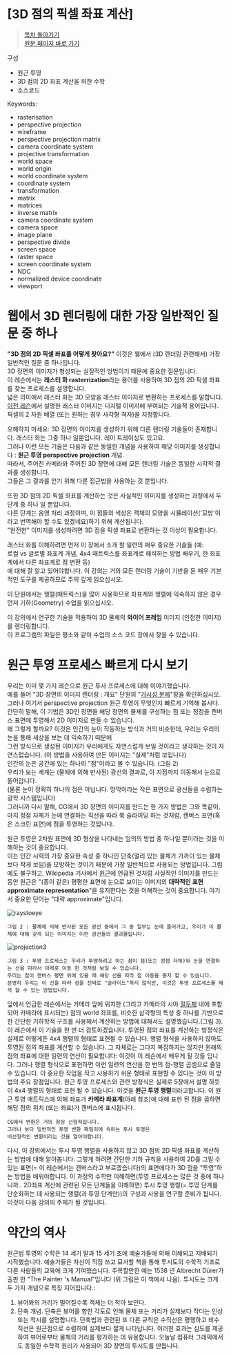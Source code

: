 # [3D 점의 픽셀 좌표 계산]

>[목차 돌아가기](rt-목차)<br>
>[원문 페이지 바로 가기](https://www.scratchapixel.com/lessons/3d-basic-rendering/computing-pixel-coordinates-of-3d-point)

구성
- 원근 투영
- 3D 점의 2D 좌표 계산을 위한 수학
- 소스코드

Keywords:
- rasterisation
- perspective projection
- wireframe
- perspective projection matrix
- camera coordinate system
- projective transformation
- world space
- world origin
- world coordinate system
- coordinate system
- transformation
- matrix
- matrices
- inverse matrix
- camera coordinate system
- camera space
- image plane
- perspective divide
- screen space
- raster space
- screen coordinate system
- NDC
- normalized device coordinate
- viewport

# 웹에서 3D 렌더링에 대한 가장 일반적인 질문 중 하나

**"3D 점의 2D 픽셀 좌표를 어떻게 찾아요?"** 이것은 웹에서 (3D 렌더링 관련해서) 가장 일반적인 질문 중 하나입니다.<br>
3D 장면의 이미지가 형성되는 실질적인 방법이기 때문에 중요한 질문입니다.<br>
이 레슨에서는 **래스터 화 rasterrization**라는 용어를 사용하여 3D 점의 2D 픽셀 좌표를 찾는 프로세스를 설명합니다.<br>
넓은 의미에서 래스터 화는 3D 모양을 래스터 이미지로 변환하는 프로세스를 말합니다.<br>
[이전 레슨](https://www.scratchapixel.com/lessons/3d-basic-rendering/rendering-3d-scene-overview)에서 설명한 래스터 이미지는 디지털 이미지에 부여되는 기술적 용어입니다.<br>
픽셀의 2 차원 배열 (또는 원하는 경우 사각형 격자)을 지정합니다.<br>

오해하지 마세요: 3D 장면의 이미지를 생성하기 위해 다른 렌더링 기술들이 존재합니다. 래스터 화는 그중 하나 일뿐입니다. 레이 트레이싱도 있고요.<br>
그러나 이런 모든 기술은 다음과 같은 동일한 개념을 사용하여 해당 이미지를 생성합니다 : **원근 투영 perspective projection** 개념.<br>
따라서, 주어진 카메라와 주어진 3D 장면에 대해 모든 렌더링 기술은 동일한 시각적 결과를 생성합니다.<br>
그들은 그 결과를 얻기 위해 다른 접근법을 사용하는 것 뿐입니다.<br>

또한 3D 점의 2D 픽셀 좌표를 계산하는 것은 사실적인 이미지를 생성하는 과정에서 두 단계 중 하나 일 뿐입니다.<br>
다른 단계는 음영 처리 과정이며, 이 점들의 색상은 객체의 모양을 시뮬레이션('모방'이라고 번역해야 할 수도 있겠네요)하기 위해 계산됩니다.<br>
"완전한" 이미지를 생성하려면 3D 점을 픽셀 좌표로 변환하는 것 이상이 필요합니다.<br>

래스터 화를 이해하려면 먼저 이 장에서 소개 할 일련의 매우 중요한 기술들 (예: <br>
로컬 vs 글로벌 좌표계 개념, 4x4 매트릭스를 좌표계로 해석하는 방법 배우기, 한 좌표계에서 다른 좌표계로 점 변환 등)<br>
에 대해 잘 알고 있어야합니다. 이 강의는 거의 모든 렌더링 기술이 기반을 둔 매우 기본적인 도구를 제공하므로 주의 깊게 읽으십시오.<br>

이 단원에서는 행렬(매트릭스)을 많이 사용하므로 좌표계와 행렬에 익숙하지 않은 경우 먼저 기하(Geometry) 수업을 읽으십시오.<br>

이 강의에서 연구한 기술을 적용하여 3D 물체의 **와이어 프레임** 이미지 (인접한 이미지)를 렌더링합니다.<br>
이 프로그램의 파일은 평소와 같이 수업의 소스 코드 장에서 찾을 수 있습니다.<br>


# 원근 투영 프로세스 빠르게 다시 보기

우리는 이미 몇 가지 레슨으로 원근 투사 프로세스에 대해 이야기했습니다.<br>
예를 들어 "3D 장면의 이미지 렌더링 : 개요" 단원의 "[가시성 문제](https://www.scratchapixel.com/lessons/3d-basic-rendering/rendering-3d-scene-overview/visibility-problem)"장을 확인하십시오.<br>
그러나 여기서 perspective projection 원근 투영이 무엇인지 빠르게 기억해 봅시다.<br>
간단히 말해, 이 기법은 3D인 장면을 해당 장면의 물체를 구성하는 점 또는 정점을 캔버스 표면에 투영해서 2D 이미지로 만들 수 있습니다.<br>
왜 그렇게 할까요? 이것은 인간의 눈이 작동하는 방식과 거의 비슷한데, 우리는 우리의 눈을 통해 세상을 보는 데 익숙하기 때문에<br>
그런 방식으로 생성된 이미지가 우리에게도 자연스럽게 보일 것이라고 생각하는 것이 자연스럽습니다. (이 방법을 사용하여 만든 이미지는 "실제"처럼 보입니다)<br>
인간의 눈은 공간에 있는 하나의 "점"이라고 볼 수 있습니다. (그림 2)<br>
우리가 보는 세계는 (물체에 의해 반사된) 광선의 결과로, 이 지점까지 이동해서 눈으로 들어갑니다.<br>
(물론 눈이 정확히 하나의 점은 아닙니다. 망막이라는 작은 표면으로 광선들을 수렴하는 광학 시스템입니다)<br>
그러니까 다시 말해, CG에서 3D 장면의 이미지를 만드는 한 가지 방법은 그와 똑같이,<br>
마치 정점 자체가 눈에 연결하는 직선을 따라 쭉 슬라이딩 하는 것처럼, 캔버스 표면(혹은 스크린 표면)에 점을 투영하는 것입니다.<br>

원근 투영은 2차원 표면에 3D 형상을 나타내는 임의의 방법 중 하나일 뿐이라는 것을 이해하는 것이 중요합니다.<br>
이는 인간 시력의 가장 중요한 속성 중 하나인 단축(멀리 있는 물체가 가까이 있는 물체보다 작게 보임)을 모방하는 것이기 때문에 가장 일반적으로 사용되는 방법입니다.
그럼에도 불구하고, Wikipedia 기사에서 [원근](https://en.wikipedia.org/wiki/Perspective_(graphical))에 언급된 것처럼 사실적인 이미지를 만드는 동안 원근은 "(종이 같은) 평평한 표면에 눈으로 보이는 이미지의 **대략적인 표현 approximate representation**"을 유지한다는 것을 이해하는 것이 중요합니다. 여기서 중요한 단어는 "대략 approximate"입니다.

![raystoeye](https://user-images.githubusercontent.com/53321189/87664937-0d003180-c7a1-11ea-8589-03eb6037fc5a.png)

~~~
그림 2 : 물체에 의해 반사된 모든 광선 중에서 그 중 일부는 눈에 들어가고, 우리가 이 물체에 대해 갖게 되는 이미지는 이런 광선들의 결과물입니다.
~~~

![projection3](https://user-images.githubusercontent.com/53321189/87664943-0ec9f500-c7a1-11ea-8808-485da0f6c673.png)

~~~
그림 3 : 투영 프로세스는 우리가 투영하려고 하는 점이 점(또는 정점 자체)와 눈을 연결하는 선을 따라서 아래로 이동 한 것처럼 보일 수 있습니다.
우리는 점이 캔버스 평면 위에 있을 때 해당 선을 따라 점 이동을 중지 할 수 있습니다.
분명히 우리는 이 선을 따라 점을 진짜로 "슬라이드"하지 않지만, 이것은 투영 프로세스를 해석 할 수 있는 방법입니다.
~~~

앞에서 언급한 레슨에서는 카메라 앞에 위치한 (그리고 카메라의 시야 [절두체](https://ko.wikipedia.org/wiki/%EC%A0%88%EB%91%90%EC%B2%B4) 내에 포함되어 카메라에 표시되는) 점의 world 좌표를, 비슷한 삼각형의 특성 중 하나를 기반으로 한 간단한 기하학적 구조를 사용해서 계산하는 방법에 대해서도 설명했습니다.(그림 3).
이 레슨에서 이 기술을 한 번 더 검토하겠습니다.
투영된 점의 좌표를 계산하는 방정식은 실제로 어떻게든 4x4 행렬의 형태로 표현될 수 있습니다.
행렬 형식을 사용하지 않아도 투영된 점의 좌표를 계산할 수 있습니다.
그 자체로는 그다지 복잡하지는 않지만 원래의 점의 좌표에 대한 일련의 연산이 필요합니다: 이것이 이 레슨에서 배우게 될 것들 입니다.
그러나 행렬 형식으로 표현하면 이런 일련의 연산을 한 번의 점-행렬 곱셈으로 줄일 수 있습니다.
이 중요한 작업을 작고 사용하기 쉬운 형태로 표현할 수 있다는 것이 이 방법의 주요 장점입니다.
원근 투영 프로세스와 관련 방정식은 실제로 5장에서 설명 하듯이 4x4 행렬의 형태로 표현 될 수 있습니다.
이것을 **원근 투영 행렬**이라고합니다. 이 원근 투영 매트릭스에 의해 좌표가 **카메라 좌표계**(아래 참조)에 대해 표현 된 점을 곱하면 해당 점의 위치 (또는 좌표)가 캔버스에 표시됩니다.

~~~
CG에서 변환은 거의 항상 선형적입니다.
그러나 보다 일반적인 투영 변환 패밀리에 속하는 투시 투영은
비선형적인 변환이라는 것을 알아야합니다.
~~~

다시, 이 강의에서는 투시 투영 행렬을 사용하지 않고 3D 점의 2D 픽셀 좌표를 계산하는 방법에 대해 알아봅니다.
그렇게 하려면 간단한 기하 규칙을 사용하여 2D를 그릴 수 있는 표면(= 이 레슨에서는 캔버스라고 부르겠습니다)의 표면에다가 3D 점을 "투영"하는 방법을 배워야합니다. 이 과정의 수학만 이해하면(투영 프로세스는 많은 것 중에 하나니까.. 2D좌표 계산에 관련된 모든 단계들을 이해하면) 투시 투영 행렬(= 투영 단계를 단순화하는 데 사용되는 행렬(과 투영 단계만))의 구성과 사용을 연구할 준비가 됩니다. 이것이 다음 강의의 주제가 될 것입니다.

# 약간의 역사

원근법 투영의 수학은 14 세기 말과 15 세기 초에 예술가들에 의해 이해되고 지배되기 시작했습니다.
예술가들은 자신이 직접 쓰고 묘사할 책을 통해 투시도의 수학적 기초로 다른 사람들의 교육에 크게 기여했습니다.
주목할만한 예는 1538 년 Albrecht Dürer가 출판 한 "The Painter 's Manual"입니다 (위 그림은 이 책에서 나옴).
투시도는 크게 두 가지 개념으로 특징 지어집니다.:
1. 뷰어와의 거리가 멀어질수록 객체는 더 작아 보인다.
2. 단축 개념.
단축은 뷰어를 향한 각도로 인해 물체 또는 거리가 실제보다 작다는 인상 또는 착시를 설명합니다.
단축법과 관련된 또 다른 규칙은 수직선은 평행하고 비수직선은 원근점으로 수렴하여 실제보다 짧게 나타납니다.
이러한 효과는 심도를 제공하여 뷰어로부터 물체의 거리를 평가하는 데 유용합니다.
오늘날 컴퓨터 그래픽에서도 동일한 수학적 원리가 사용되어 3D 장면의 투시도를 만듭니다.
